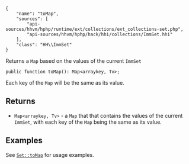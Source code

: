 ``` yamlmeta
{
    "name": "toMap",
    "sources": [
        "api-sources/hhvm/hphp/runtime/ext/collections/ext_collections-set.php",
        "api-sources/hhvm/hphp/hack/hhi/collections/ImmSet.hhi"
    ],
    "class": "HH\\ImmSet"
}
```




Returns a ` Map ` based on the values of the current `` ImmSet ``




``` Hack
public function toMap(): Map<arraykey, Tv>;
```




Each key of the ` Map ` will be the same as its value.




## Returns




+ ` Map<arraykey, Tv> ` - a `` Map `` that that contains the values of the current ``` ImmSet ```,
  with each key of the ```` Map ```` being the same as its value.




## Examples




See [` Set::toMap `](</hack/reference/class/Set/toMap/#examples>) for usage examples.
<!-- HHAPIDOC -->

